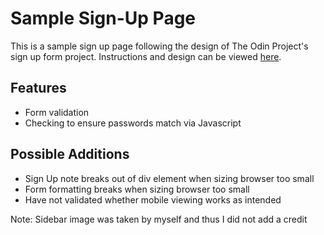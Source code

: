<h1>Sample Sign-Up Page</h1>
This is a sample sign up page following the design of The Odin Project's sign up  form project.
Instructions and design can be viewed <a href="https://www.theodinproject.com/lessons/node-path-intermediate-html-and-css-sign-up-form">here</a>.

<h2>Features</h2>
<ul>
    <li>Form validation</li>
    <li>Checking to ensure passwords match via Javascript</li>
</ul>

<h2>Possible Additions</h2>
<ul>
    <li>Sign Up note breaks out of div element when sizing browser too small</li>
    <li>Form formatting breaks when sizing browser too small</li>
    <li>Have not validated whether mobile viewing works as intended</li>
</ul>

Note: Sidebar image was taken by myself and thus I did not add a credit
